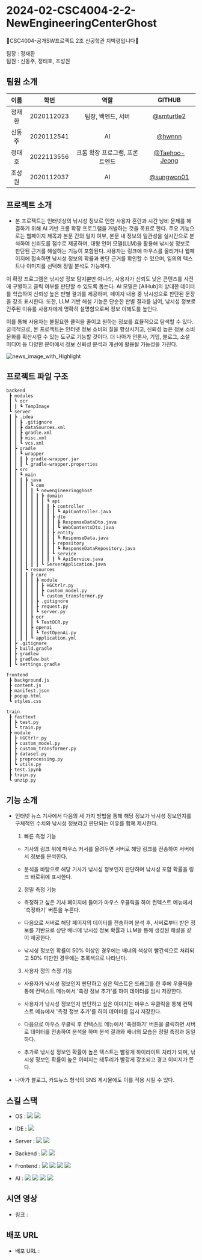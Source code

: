 # 2024-02-CSC4004-2-2-NewEngineeringCenterGhost
👻CSC4004-공개SW프로젝트 2조 신공학관 지박령입니다👻

팀장 : 정재환<br>
팀원 : 신동주, 정태호, 조성원

## 팀원 소개
| 이름 | 학번 | 역할 | GITHUB |
| :---: | :---: | :---: | :---: |
| 정재환 | 2020112023 | 팀장, 백엔드, 서버 | [@smturtle2](https://github.com/smturtle2) |
| 신동주 | 2020112541 | AI | [@hwnnn](https://github.com/hwnnn) |
| 정태호 | 2022113556 | 크롬 확장 프로그램, 프론트엔드 | [@Taehoo-Jeong](https://github.com/Taehoo-Jeong) |
| 조성원 | 2020112037 | AI | [@sungwon01](https://github.com/sungwon01) |

## 프로젝트 소개
- 본 프로젝트는 인터넷상의 낚시성 정보로 인한 사용자 혼란과 시간 낭비 문제를 해결하기 위해 AI 기반 크롬 확장 프로그램을 개발하는 것을 목표로 한다. 주요 기능으로는 웹페이지 제목과 본문 간의 일치 여부, 본문 내 정보의 일관성을 실시간으로 분석하여 신뢰도를 점수로 제공하며, 대형 언어 모델(LLM)을 활용해 낚시성 정보로 판단된 근거를 해설하는 기능이 포함된다. 사용자는 링크에 마우스를 올리거나 웹페이지에 접속하면 낚시성 정보의 확률과 판단 근거를 확인할 수 있으며, 임의의 텍스트나 이미지를 선택해 정밀 분석도 가능하다.

이 확장 프로그램은 낚시성 정보 탐지뿐만 아니라, 사용자가 신뢰도 낮은 콘텐츠를 사전에 구별하고 클릭 여부를 판단할 수 있도록 돕는다. AI 모델은 [AIHub]의 방대한 데이터를 학습하여 신뢰성 높은 판별 결과를 제공하며, 페이지 내용 중 낚시성으로 판단된 문장을 강조 표시한다. 또한, LLM 기반 해설 기능은 단순한 판별 결과를 넘어, 낚시성 정보로 간주된 이유를 사용자에게 명확히 설명함으로써 정보 이해도를 높인다.

이를 통해 사용자는 불필요한 클릭을 줄이고 원하는 정보를 효율적으로 탐색할 수 있다. 궁극적으로, 본 프로젝트는 인터넷 정보 소비의 질을 향상시키고, 신뢰성 높은 정보 소비 문화를 확산시킬 수 있는 도구로 기능할 것이다. 더 나아가 언론사, 기업, 블로그, 소셜 미디어 등 다양한 분야에서 정보 신뢰성 분석과 개선에 활용될 가능성을 가진다.

![news_image_with_Highlight](https://github.com/user-attachments/assets/d6dcba3c-b228-43c0-bad3-3f48c3997e30)

## 프로젝트 파일 구조
```
backend
 ┣ modules
 ┃ ┗ ocr
 ┃ ┃ ┗ TempImage
 ┗ server
 ┃ ┣ .idea
 ┃ ┃ ┣ .gitignore
 ┃ ┃ ┣ dataSources.xml
 ┃ ┃ ┣ gradle.xml
 ┃ ┃ ┣ misc.xml
 ┃ ┃ ┗ vcs.xml
 ┃ ┣ gradle
 ┃ ┃ ┗ wrapper
 ┃ ┃ ┃ ┣ gradle-wrapper.jar
 ┃ ┃ ┃ ┗ gradle-wrapper.properties
 ┃ ┣ src
 ┃ ┃ ┗ main
 ┃ ┃ ┃ ┣ java
 ┃ ┃ ┃ ┃ ┗ com
 ┃ ┃ ┃ ┃ ┃ ┗ newengineeringghost
 ┃ ┃ ┃ ┃ ┃ ┃ ┣ domain
 ┃ ┃ ┃ ┃ ┃ ┃ ┃ ┗ api
 ┃ ┃ ┃ ┃ ┃ ┃ ┃ ┃ ┣ controller
 ┃ ┃ ┃ ┃ ┃ ┃ ┃ ┃ ┃ ┗ ApiController.java
 ┃ ┃ ┃ ┃ ┃ ┃ ┃ ┃ ┣ dto
 ┃ ┃ ┃ ┃ ┃ ┃ ┃ ┃ ┃ ┣ ResponseDataDto.java
 ┃ ┃ ┃ ┃ ┃ ┃ ┃ ┃ ┃ ┗ WebContentsDto.java
 ┃ ┃ ┃ ┃ ┃ ┃ ┃ ┃ ┣ entity
 ┃ ┃ ┃ ┃ ┃ ┃ ┃ ┃ ┃ ┗ ResponseData.java
 ┃ ┃ ┃ ┃ ┃ ┃ ┃ ┃ ┣ repository
 ┃ ┃ ┃ ┃ ┃ ┃ ┃ ┃ ┃ ┗ ResponseDataRepository.java
 ┃ ┃ ┃ ┃ ┃ ┃ ┃ ┃ ┗ service
 ┃ ┃ ┃ ┃ ┃ ┃ ┃ ┃ ┃ ┗ ApiService.java
 ┃ ┃ ┃ ┃ ┃ ┃ ┗ ServerApplication.java
 ┃ ┃ ┃ ┗ resources
 ┃ ┃ ┃ ┃ ┣ core
 ┃ ┃ ┃ ┃ ┃ ┣ module
 ┃ ┃ ┃ ┃ ┃ ┃ ┣ HGCtrlr.py
 ┃ ┃ ┃ ┃ ┃ ┃ ┣ custom_model.py
 ┃ ┃ ┃ ┃ ┃ ┃ ┗ custom_transformer.py
 ┃ ┃ ┃ ┃ ┃ ┣ .gitignore
 ┃ ┃ ┃ ┃ ┃ ┣ request.py
 ┃ ┃ ┃ ┃ ┃ ┗ server.py
 ┃ ┃ ┃ ┃ ┣ ocr
 ┃ ┃ ┃ ┃ ┃ ┗ TestOCR.py
 ┃ ┃ ┃ ┃ ┣ openai
 ┃ ┃ ┃ ┃ ┃ ┗ TestOpenAi.py
 ┃ ┃ ┃ ┃ ┗ application.yml
 ┃ ┣ .gitignore
 ┃ ┣ build.gradle
 ┃ ┣ gradlew
 ┃ ┣ gradlew.bat
 ┃ ┗ settings.gradle
```

```
frontend
 ┣ background.js
 ┣ content.js
 ┣ manifest.json
 ┣ popup.html
 ┗ styles.css
```

```
train
 ┣ fasttext
 ┃ ┣ test.py
 ┃ ┗ train.py
 ┣ module
 ┃ ┣ HGCtrlr.py
 ┃ ┣ custom_model.py
 ┃ ┣ custom_transformer.py
 ┃ ┣ dataset.py
 ┃ ┣ preprocessing.py
 ┃ ┗ utils.py
 ┣ test.ipynb
 ┣ train.py
 ┗ unzip.py
```

## 기능 소개
- 인터넷 뉴스 기사에서 다음의 세 가지 방법을 통해 해당 정보가 낚시성 정보인지를 구체적인 수치와 낚시성 정보라고 판단되는 이유를 함께 제시한다.
  1. 빠른 측정 기능
    - 기사의 링크 위에 마우스 커서를 올려두면 서버로 해당 링크를 전송하여 서버에서 정보를 분석한다.

    - 분석을 바탕으로 해당 기사가 낚시성 정보인지 판단하며 낚시성 포함 확률을 링크 바로위에 표시한다.


  2. 정밀 측정 기능
    - 측정하고 싶은 기사 페이지에 들어가 마우스 우클릭을 하여 컨텍스트 메뉴에서 '측정하기' 버튼을 누른다. 

    - 다음으로 서버로 해당 페이지의 데이터를 전송하며 분석 후, 서버로부터 받은 정보를 기반으로 상단 배너에 낚시성 정보 확률과 LLM을 통해 생성된 해설을 같이 제공한다.

    - 낚시성 정보인 확률이 50% 이상인 경우에는 배너의 색상이 빨간색으로 처리되고 50% 미만인 경우에는 초록색으로 나타난다.


  3. 사용자 정의 측정 기능
    - 사용자가 낚시성 정보인지 판단하고 싶은 텍스트은 드래그를 한 후에 우클릭을 통해 컨텍스트 메뉴에서 '측정 정보 추가'를 하여 데이터를 임시 저장한다.

    - 사용자가 낚시성 정보인지 판단하고 싶은 이미지는 마우스 우클릭을 통해 컨텍스트 메뉴에서 '측정 정보 추가'를 하여 데이터를 임시 저장한다.

    - 다음으로 마우스 우클릭 후 컨텍스트 메뉴에서 '측정하기' 버튼을 클릭하면 서버로 데이터를 전송하여 분석을 하며 분석 결과와 배너의 모습은 정밀 측정과 동일하다.

    - 추가로 낚시성 정보인 확률이 높은 텍스트는 빨갛게 하이라이트 처리가 되며, 낚시성 정보인 확률이 높은 이미지는 테두리가 빨갛게 강조되고 경고 이미지가 뜬다.

- 나아가 블로그, 카드뉴스 형식의 SNS 게시물에도 이를 적용 시킬 수 있다.

## 스킬 스택
- OS : <img src="https://img.shields.io/badge/Linux-FCC624?style=flat-square&logo=Linux&logoColor=white"> <img src="https://img.shields.io/badge/Ubuntu-E95420?style=flat-square&logo=Ubuntu&logoColor=white">

- IDE : <img src="https://img.shields.io/badge/Visual Studio Code-007ACC?style=flat-square&logo=Visual Studio Code&logoColor=white">

- Server : <img src="https://img.shields.io/badge/MongoDB-47A248?style=flat-square&logo=MongoDB&logoColor=white"> <img src="https://img.shields.io/badge/Selenium-43B02A?style=flat-square&logo=Selenium&logoColor=white">

- Backend : <img src="https://img.shields.io/badge/Spring Boot-6DB33F?style=flat-square&logo=Spring Boot&logoColor=white"> <img src="https://img.shields.io/badge/Gradle-02303A?style=flat-square&logo=Gradle&logoColor=white">

- Frontend : <img src="https://img.shields.io/badge/JavaScript-F7DF1E?style=flat-square&logo=JavaScript&logoColor=white"> <img src="https://img.shields.io/badge/JSON-000000?style=flat-square&logo=JSON&logoColor=white"> <img src="https://img.shields.io/badge/HTML5-E34F26?style=flat-square&logo=HTML5&logoColor=white"> <img src="https://img.shields.io/badge/CSS3-1572B6?style=flat-square&logo=CSS3&logoColor=white">

- AI : <img src="https://img.shields.io/badge/Python-3776AB?style=flat-square&logo=Python&logoColor=white"> <img src="https://img.shields.io/badge/PyTorch-EE4C2C?style=flat-square&logo=PyTorch&logoColor=white"> <img src="https://img.shields.io/badge/OpenAI-412991?style=flat-square&logo=OpenAI&logoColor=white"> <img src="https://img.shields.io/badge/OpenCV-5C3EE8?style=flat-square&logo=OpenCV&logoColor=white">

## 시연 영상
- 링크 : 

## 배포 URL
- 배포 URL : 